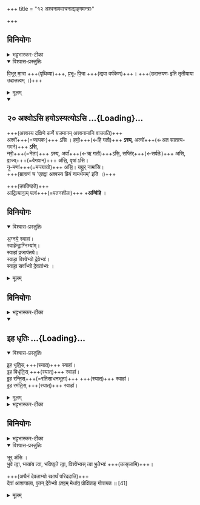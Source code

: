 +++
title = "१२ अश्वनामवाचनाद्यङ्गमन्त्राः"

+++

## विनियोगः
<details><summary>भट्टभास्कर-टीका</summary>

अश्वस्य दक्षिणे कर्णे यजमानम् अश्वनामानि वाचयति।
</details>

<details open><summary>विश्वास-प्रस्तुतिः</summary>

वि॒भूर् मा॒त्रा +++(पृथिव्या)+++, प्र॒भूᳶ पि॒त्रा +++(द्यवा वर्षकेण)+++। +++(उदात्तयणः इति तृतीयाया उदात्तत्वम् ।)+++
</details>

<details><summary>मूलम्</summary>

वि॒भूर् मा॒त्रा +++(पृथिव्या)+++, प्र॒भूᳶ पि॒त्रा +++(द्यवा वर्षकेण)+++। +++(उदात्तयणः इति तृतीयाया उदात्तत्वम् ।)+++
</details>
<div class="js_include" includetitle="false" newlevelforh1="2" unfilled url="/vedAH_yajuH/taittirIyam/sUtram/ApastambaH/gRhyam/ekAgnikANDam/vishvAsa-prastutiH/2_21/20_ashvo-si_hayo-syatyo-si.md">
<details open><summary><h2>२० अश्वोऽसि हयोऽस्यत्योऽसि ...{Loading}...</h2></summary>

+++(अश्वस्य दक्षिणे कर्णे यजमानम् अश्वनामानि वाचयति)+++  
अश्वो॑+++(=व्यापकः)+++ ऽसि । हयो॒+++(←हि गतौ)+++ **ऽस्य्**, अत्यो॑+++(←अत सातत्य-गमने)+++ **ऽसि**,  
नरो॒+++(=नेता)+++ ऽस्य्, अर्वा॑+++(←ऋ गतौ)+++ऽसि॒, सप्ति॑र्+++(←सर्पतेः)+++ असि, वा॒ज्य्+++(=वेगवान्)+++ अ॑सि॒, वृषा॑ ऽसि।  
नृ॒-मणा॑+++(=मन्त्यव्यो)+++ असि॒। ययु॒र् नामा॑सि।  
+++(ब्राह्मणं च 'एतद्वा अश्वस्य प्रियं नामधेयम्' इति ।)+++

+++(उपतिष्ठते)+++  
आदि॒त्याना॒म् पत्व॑+++(=पतनशीलः)+++ +**अन्वि॑हि** ।  

</details>
</div>

## विनियोगः

<details open><summary>विश्वास-प्रस्तुतिः</summary>

अ॒ग्नये॒ स्वाहा॑।  
स्वाहे॑न्द्रा॒ग्निभ्या॑म्।  
स्वाहा॑ प्र॒जाप॑तये।  
स्वाहा॒ विश्वे॑भ्यो दे॒वेभ्यः॑।  
स्वाहा॒ सर्वा॑भ्यो दे॒वता॑भ्यः ।
</details>

<details><summary>मूलम्</summary>

अ॒ग्नये॒ स्वाहा॑।  
स्वाहे॑न्द्रा॒ग्निभ्या॑म्।  
स्वाहा॑ प्र॒जाप॑तये।  
स्वाहा॒ विश्वे॑भ्यो दे॒वेभ्यः॑।  
स्वाहा॒ सर्वा॑भ्यो दे॒वता॑भ्यः ।

</details>

## विनियोगः
<details><summary>भट्टभास्कर-टीका</summary>

4सायमश्वस्य पत्सु चतस्रो धृतीर्जुहोति - इह धृतिरित्यादि ॥
</details>
<div class="js_include" includetitle="false" newlevelforh1="2" unfilled url="/vedAH_yajuH/taittirIyam/sArasvata-vibhAgaH/saMhitA/yajuH/sarva-prastutiH/7/1/11_ashvamedhaH/12_ashvanAmavAchanAdyangamantrAH/iha_dhRtiH.md">
<details open><summary><h2>इह धृतिः ...{Loading}...</h2></summary>
<details open><summary>विश्वास-प्रस्तुतिः</summary>

इ॒ह धृति॒स् +++(स्यात्)+++ स्वाहा॑।  
इ॒ह विधृ॑ति॒स् +++(स्यात्)+++ स्वाहा॑।  
इ॒ह रन्ति॒स्+++(=रतिसाधनभूता)+++ +++(स्यात्)+++ स्वाहा॑।  
इ॒ह रम॑ति॒स् +++(स्यात्)+++ स्वाहा॑।
</details>

<details><summary>मूलम्</summary>

इ॒ह धृति॒स् स्वाहा॑ । इ॒ह विधृ॑ति॒स् स्वाहा॑ ।  
इ॒ह रन्ति॒स् स्वाहा॑ । इ॒ह रम॑ति॒स् स्वाहा॑ ।
[संयुक्तमन्त्रः- इ॒ह धृति॒स्स्वाहे॒ह विधृ॑ति॒स्स्वाहे॒ह रन्ति॒स्स्वाहे॒ह रम॑ति॒स्स्वाहा॒]
</details>

<details><summary>भट्टभास्कर-टीका</summary>

इहास्मिन् पादे धृतिर्धारणं तृप्तिर्वाऽस्तु । इह विधृतिः विद्यापुत्रादिसंपत्प्रभवा धृतिरस्तु । रन्तिः रतिसाधनभूता गवादयः सन्तु । 'क्तिच्क्तौ च' इति क्तिच् 'न क्तिचि दीर्घश्च' इति नलोपाभावः । इह रमतिः इह रमणमस्तु । रमतेरौणादिकोतिप्रत्ययः, उभयत्र वृषादित्वादाद्युदात्तत्वम् ॥
</details>
</details>
</div>  

## विनियोगः
<details><summary>भट्टभास्कर-टीका</summary>

अश्वमुत्सृजति।
</details>

<details open><summary>विश्वास-प्रस्तुतिः</summary>

भूर् अ॑सि ।  
भु॒वे त्वा॒, भव्या॑य त्वा, भविष्य॒ते त्वा॒,
विश्वे॑भ्यस् त्वा भू॒तेेभ्यः॑ +++(उत्सृजामि)+++।

+++(अथैनं देवताभ्यो रक्षार्थं परिददाति)+++  
देवा॑ आशापाला,
ए॒तन् दे॒वेभ्यो ऽश्व॒म् मेधा॑य॒ प्रोक्षि॑तङ् गोपायत ॥ [41]  
</details>

<details><summary>मूलम्</summary>

भूर् अ॑सि ।  
भु॒वे त्वा॒, भव्या॑य त्वा, भविष्य॒ते त्वा॒,
विश्वे॑भ्यस् त्वा भू॒तेेभ्यः॑।

देवा॑ आशापाला,
ए॒तन् दे॒वेभ्यो ऽश्व॒म् मेधा॑य॒ प्रोक्षि॑तङ् गोपायत ॥ [41]  

</details>

